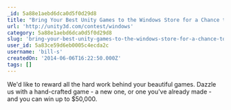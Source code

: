 ```yaml
---
_id: 5a88e1aebd6dca0d5f0d29d8
title: "Bring Your Best Unity Games to the Windows Store for a Chance to Win up to US$50,000 "
url: 'http://unity3d.com/contest/windows'
category: 5a88e1aebd6dca0d5f0d29d8
slug: 'bring-your-best-unity-games-to-the-windows-store-for-a-chance-to-win-up-to-us50000'
user_id: 5a83ce59d6eb0005c4ecda2c
username: 'bill-s'
createdOn: '2014-06-06T16:22:50.000Z'
tags: []
---
```


We'd like to reward all the hard work behind your beautiful games. Dazzle us with a hand-crafted game - a new one, or one you've already made - and you can win up to $50,000. 
